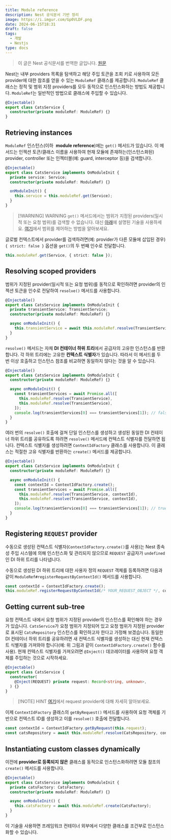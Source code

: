 ```yaml
---
title: Module reference
description: Nest 공식문서 기반 정리
image: https://i.imgur.com/Gp0VLDF.png
date: 2024-06-15T18:31
draft: false
tags:
  - 개발
  - Nestjs
type: docs
---
```

> 이 글은 Nest 공식문서를 번역한 글입니다. [원문](https://docs.nestjs.com/fundamentals/module-ref)

Nest는 내부 providers 목록을 탐색하고 해당 주입 토큰을 조회 키로 사용하여 모든 provider에 대한 참조를 얻을 수 있는 `ModuleRef` 클래스를 제공합니다. `ModuleRef` 클래스는 정적 및 범위 지정 providers를 모두 동적으로 인스턴스화하는 방법도 제공합니다. `ModuleRef`는 일반적인 방법으로 클래스에 주입할 수 있습니다.

```typescript title="cats.service.ts"
@Injectable()
export class CatsService {
  constructor(private moduleRef: ModuleRef) {}
}
```

## Retrieving instances
`ModuleRef` 인스턴스(이하  **module reference**)에는 `get()` 메서드가 있습니다. 이 메서드는 인젝션 토큰/클래스 이름을 사용하여 현재 모듈에 존재하는(인스턴스화된) provider, controller 또는 인젝터블(예: guard, interceptor 등)을 검색합니다.

```typescript title="cats.service.ts"
@Injectable()
export class CatsService implements OnModuleInit {
  private service: Service;
  constructor(private moduleRef: ModuleRef) {}

  onModuleInit() {
    this.service = this.moduleRef.get(Service);
  }
}
```


> [!WARNING] WARNING
> `get()` 메서드에서는 범위가 지정된 providers(일시적 또는 요청 범위)를 검색할 수 없습니다. 대신 [아래](https://docs.nestjs.com/fundamentals/module-ref#resolving-scoped-providers)에 설명된 기술을 사용하세요. [여기](https://docs.nestjs.com/fundamentals/injection-scopes)에서 범위를 제어하는 방법을 알아보세요.

글로벌 컨텍스트에서 provider를 검색하려면(예: provider가 다른 모듈에 삽입된 경우) `{ strict: false }` 옵션을 `get()`의 두 번째 인수로 전달합니다.

```typescript
this.moduleRef.get(Service, { strict: false });
```

## Resolving scoped providers
범위가 지정된 provider(일시적 또는 요청 범위)를 동적으로 확인하려면 provider의 인젝션 토큰을 인수로 전달하여 `resolve()` 메서드를 사용합니다.

```typescript title="cats.service.ts"
@Injectable()
export class CatsService implements OnModuleInit {
  private transientService: TransientService;
  constructor(private moduleRef: ModuleRef) {}

  async onModuleInit() {
    this.transientService = await this.moduleRef.resolve(TransientService);
  }
}
```

`resolve()` 메서드는 자체 **DI 컨테이너 하위 트리**에서 공급자의 고유한 인스턴스를 반환합니다. 각 하위 트리에는 고유한 **컨텍스트 식별자**가 있습니다. 따라서 이 메서드를 두 번 이상 호출하고 인스턴스 참조를 비교하면 동일하지 않다는 것을 알 수 있습니다.

```typescript title="cats.service.ts"
@Injectable()
export class CatsService implements OnModuleInit {
  constructor(private moduleRef: ModuleRef) {}

  async onModuleInit() {
    const transientServices = await Promise.all([
      this.moduleRef.resolve(TransientService),
      this.moduleRef.resolve(TransientService),
    ]);
    console.log(transientServices[0] === transientServices[1]); // false
  }
}
```

여러 번의 `resolve()` 호출에 걸쳐 단일 인스턴스를 생성하고 생성된 동일한 DI 컨테이너 하위 트리를 공유하도록 하려면 `resolve()` 메서드에 컨텍스트 식별자를 전달하면 됩니다. 컨텍스트 식별자를 생성하려면 `ContextIdFactory` 클래스를 사용합니다. 이 클래스는 적절한 고유 식별자를 반환하는 `create()` 메서드를 제공합니다.

```typescript title="cats.service.ts"
@Injectable()
export class CatsService implements OnModuleInit {
  constructor(private moduleRef: ModuleRef) {}

  async onModuleInit() {
    const contextId = ContextIdFactory.create();
    const transientServices = await Promise.all([
      this.moduleRef.resolve(TransientService, contextId),
      this.moduleRef.resolve(TransientService, contextId),
    ]);
    console.log(transientServices[0] === transientServices[1]); // true
  }
}
```


## Registering `REQUEST` provider
  
수동으로 생성된 컨텍스트 식별자(`ContextIdFactory.create()`를 사용)는 Nest 종속성 주입 시스템에 의해 인스턴스화 및 관리되지 않으므로 `REQUEST` 공급자가 `undefined`인 DI 하위 트리를 나타냅니다.  
  
수동으로 생성된 DI 하위 트리에 대한 사용자 정의 `REQUEST` 객체를 등록하려면 다음과 같이 `ModuleRef#registerRequestByContextId()` 메서드를 사용합니다.

```typescript
const contextId = ContextIdFactory.create();
this.moduleRef.registerRequestByContextId(/* YOUR_REQUEST_OBJECT */, contextId);
```


## Getting current sub-tree

요청 컨텍스트 내에서 요청 범위가 지정된 provider의 인스턴스를 확인해야 하는 경우가 있습니다. `CatsService`가 요청 범위가 지정되어 있고 요청 범위가 지정된 provider로 표시된 `CatsRepository` 인스턴스를 확인하고자 한다고 가정해 보겠습니다. 동일한 DI 컨테이너 하위 트리를 공유하려면 새 컨텍스트 식별자를 생성하는 대신 현재 컨텍스트 식별자를 가져와야 합니다(예: 위 그림과 같이 `ContextIdFactory.create()` 함수를 사용). 현재 컨텍스트 식별자를 가져오려면 `@Inject()` 데코레이터를 사용하여 요청 객체를 주입하는 것으로 시작하세요.

```typescript title="cats.service.ts"
@Injectable()
export class CatsService {
  constructor(
    @Inject(REQUEST) private request: Record<string, unknown>,
  ) {}
}
```



> [!NOTE] HINT
> [여기](https://docs.nestjs.com/fundamentals/injection-scopes#request-provider)에서 request provider에 대해 자세히 알아보세요.

이제 `ContextIdFactory` 클래스의 `getByRequest()` 메서드를 사용하여 요청 객체를 기반으로 컨텍스트 ID를 생성하고 이를 `resolve()` 호출에 전달합니다.

```typescript
const contextId = ContextIdFactory.getByRequest(this.request);
const catsRepository = await this.moduleRef.resolve(CatsRepository, contextId);
```

## Instantiating custom classes dynamically
이전에 **provider로 등록되지 않은** 클래스를 동적으로 인스턴스화하려면 모듈 참조의 `create()` 메서드를 사용합니다.

```typescript title="cats.service.ts"
@Injectable()
export class CatsService implements OnModuleInit {
  private catsFactory: CatsFactory;
  constructor(private moduleRef: ModuleRef) {}

  async onModuleInit() {
    this.catsFactory = await this.moduleRef.create(CatsFactory);
  }
}
```


이 기술을 사용하면 프레임워크 컨테이너 외부에서 다양한 클래스를 조건부로 인스턴스화할 수 있습니다.